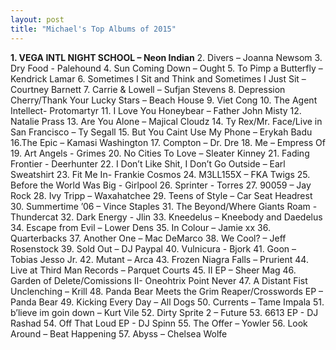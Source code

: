 ```yaml
---
layout: post
title: "Michael's Top Albums of 2015"
---
```


**1. VEGA INTL NIGHT SCHOOL – Neon Indian**
2. Divers – Joanna Newsom
3. Dry Food - Palehound
4. Sun Coming Down – Ought
5. To Pimp a Butterfly – Kendrick Lamar
6. Sometimes I Sit and Think and Sometimes I Just Sit – Courtney Barnett
7. Carrie & Lowell – Sufjan Stevens
8. Depression Cherry/Thank Your Lucky Stars – Beach House
9. Viet Cong
10. The Agent Intellect- Protomartyr
11. I Love You Honeybear – Father John Misty
12. Natalie Prass
13. Are You Alone – Majical Cloudz
14. Ty Rex/Mr. Face/Live in San Francisco – Ty Segall
15. But You Caint Use My Phone – Erykah Badu
16.The Epic – Kamasi Washington
17. Compton – Dr. Dre
18. Me – Empress Of
19. Art Angels - Grimes
20. No Cities To Love – Sleater Kinney
21. Fading Frontier - Deerhunter
22. I Don’t Like Shit, I Don’t Go Outside – Earl Sweatshirt
23. Fit Me In- Frankie Cosmos
24. M3LL155X – FKA Twigs
25. Before the World Was Big - Girlpool
26. Sprinter - Torres
27. 90059 – Jay Rock
28. Ivy Tripp – Waxahatchee
29. Teens of Style – Car Seat Headrest
30. Summertime ’06 – Vince Staples
31. The Beyond/Where Giants Roam - Thundercat
32. Dark Energy - Jlin
33. Kneedelus – Kneebody and Daedelus
34. Escape from Evil – Lower Dens
35. In Colour – Jamie xx
36. Quarterbacks
37. Another One – Mac DeMarco
38. We Cool? – Jeff Rosenstock
39. Sold Out – DJ Paypal
40. Vulnicura - Bjork
41. Goon – Tobias Jesso Jr.
42. Mutant – Arca 
43. Frozen Niagra Falls – Prurient
44. Live at Third Man Records – Parquet Courts
45. II EP – Sheer Mag
46. Garden of Delete/Comissions II- Oneohtrix Point Never
47. A Distant Fist Unclenching – Krill
48. Panda Bear Meets the Grim Reaper/Crosswords EP – Panda Bear
49. Kicking Every Day – All Dogs
50. Currents – Tame Impala
51. b’lieve im goin down – Kurt Vile
52. Dirty Sprite 2 – Future
53. 6613 EP - DJ Rashad
54. Off That Loud EP - DJ Spinn 
55. The Offer – Yowler
56. Look Around – Beat Happening
57. Abyss – Chelsea Wolfe

